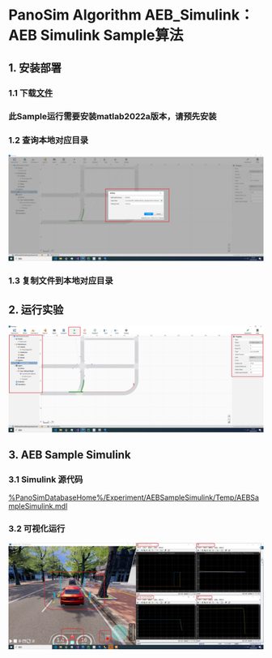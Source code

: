 # PanoSim Algorithm AEB_Simulink：AEB Simulink Sample算法

## 1. 安装部署

### 1.1 下载[文件](https://github.com/liyanlee/PanoSim_How_To/tree/main/Algorithm/AEB/AEB_Simulink/PanoSimDatabase)
### 此Sample运行需要安装matlab2022a版本，请预先安装

### 1.2 查询本地对应目录
![image](docs/images/folder.jpg)

### 1.3 复制文件到本地对应目录

## 2. 运行实验
![image](docs/images/open.jpg)


## 3. AEB Sample Simulink

### 3.1 Simulink 源代码
[%PanoSimDatabaseHome%/Experiment/AEBSampleSimulink/Temp/AEBSampleSimulink.mdl](PanoSimDatabase/Experiment/AEBSampleSimulink/Temp/AEBSampleSimulink.mdl)

### 3.2 可视化运行
![image](docs/images/visualization.jpg)
